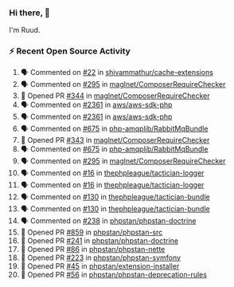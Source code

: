 ### Hi there, 👋

I'm Ruud.
 
### :zap: Recent Open Source Activity

<!--START_SECTION:activity-->
1. 🗣 Commented on [#22](https://github.com/shivammathur/cache-extensions/issues/22) in [shivammathur/cache-extensions](https://github.com/shivammathur/cache-extensions)
2. 🗣 Commented on [#295](https://github.com/maglnet/ComposerRequireChecker/issues/295) in [maglnet/ComposerRequireChecker](https://github.com/maglnet/ComposerRequireChecker)
3. 💪 Opened PR [#344](https://github.com/maglnet/ComposerRequireChecker/pull/344) in [maglnet/ComposerRequireChecker](https://github.com/maglnet/ComposerRequireChecker)
4. 🗣 Commented on [#2361](https://github.com/aws/aws-sdk-php/issues/2361) in [aws/aws-sdk-php](https://github.com/aws/aws-sdk-php)
5. 🗣 Commented on [#2361](https://github.com/aws/aws-sdk-php/issues/2361) in [aws/aws-sdk-php](https://github.com/aws/aws-sdk-php)
6. 🗣 Commented on [#675](https://github.com/php-amqplib/RabbitMqBundle/issues/675) in [php-amqplib/RabbitMqBundle](https://github.com/php-amqplib/RabbitMqBundle)
7. 💪 Opened PR [#343](https://github.com/maglnet/ComposerRequireChecker/pull/343) in [maglnet/ComposerRequireChecker](https://github.com/maglnet/ComposerRequireChecker)
8. 🗣 Commented on [#675](https://github.com/php-amqplib/RabbitMqBundle/issues/675) in [php-amqplib/RabbitMqBundle](https://github.com/php-amqplib/RabbitMqBundle)
9. 🗣 Commented on [#295](https://github.com/maglnet/ComposerRequireChecker/issues/295) in [maglnet/ComposerRequireChecker](https://github.com/maglnet/ComposerRequireChecker)
10. 🗣 Commented on [#16](https://github.com/thephpleague/tactician-logger/issues/16) in [thephpleague/tactician-logger](https://github.com/thephpleague/tactician-logger)
11. 🗣 Commented on [#16](https://github.com/thephpleague/tactician-logger/issues/16) in [thephpleague/tactician-logger](https://github.com/thephpleague/tactician-logger)
12. 🗣 Commented on [#130](https://github.com/thephpleague/tactician-bundle/issues/130) in [thephpleague/tactician-bundle](https://github.com/thephpleague/tactician-bundle)
13. 🗣 Commented on [#130](https://github.com/thephpleague/tactician-bundle/issues/130) in [thephpleague/tactician-bundle](https://github.com/thephpleague/tactician-bundle)
14. 🗣 Commented on [#238](https://github.com/phpstan/phpstan-doctrine/issues/238) in [phpstan/phpstan-doctrine](https://github.com/phpstan/phpstan-doctrine)
15. 💪 Opened PR [#859](https://github.com/phpstan/phpstan-src/pull/859) in [phpstan/phpstan-src](https://github.com/phpstan/phpstan-src)
16. 💪 Opened PR [#241](https://github.com/phpstan/phpstan-doctrine/pull/241) in [phpstan/phpstan-doctrine](https://github.com/phpstan/phpstan-doctrine)
17. 💪 Opened PR [#86](https://github.com/phpstan/phpstan-nette/pull/86) in [phpstan/phpstan-nette](https://github.com/phpstan/phpstan-nette)
18. 💪 Opened PR [#223](https://github.com/phpstan/phpstan-symfony/pull/223) in [phpstan/phpstan-symfony](https://github.com/phpstan/phpstan-symfony)
19. 💪 Opened PR [#45](https://github.com/phpstan/extension-installer/pull/45) in [phpstan/extension-installer](https://github.com/phpstan/extension-installer)
20. 💪 Opened PR [#56](https://github.com/phpstan/phpstan-deprecation-rules/pull/56) in [phpstan/phpstan-deprecation-rules](https://github.com/phpstan/phpstan-deprecation-rules)
<!--END_SECTION:activity-->
